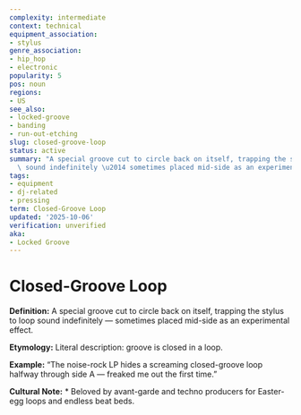 ```yaml
---
complexity: intermediate
context: technical
equipment_association:
- stylus
genre_association:
- hip_hop
- electronic
popularity: 5
pos: noun
regions:
- US
see_also:
- locked-groove
- banding
- run-out-etching
slug: closed-groove-loop
status: active
summary: "A special groove cut to circle back on itself, trapping the stylus to loop\
  \ sound indefinitely \u2014 sometimes placed mid-side as an experimental effect."
tags:
- equipment
- dj-related
- pressing
term: Closed-Groove Loop
updated: '2025-10-06'
verification: unverified
aka:
- Locked Groove
---
```


# Closed-Groove Loop

**Definition:** A special groove cut to circle back on itself, trapping the stylus to loop sound indefinitely — sometimes placed mid-side as an experimental effect.

**Etymology:** Literal description: groove is closed in a loop.

**Example:** “The noise-rock LP hides a screaming closed-groove loop halfway through side A — freaked me out the first time.”

**Cultural Note:** * Beloved by avant-garde and techno producers for Easter-egg loops and endless beat beds.

